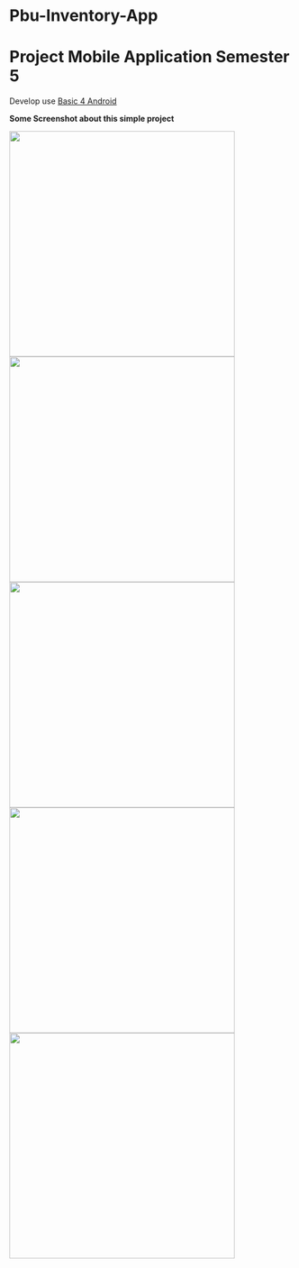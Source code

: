 # Pbu-Inventory-App
<h1><b>Project Mobile Application Semester 5</b></h1>

Develop use <a href="https://www.b4x.com/" />Basic 4 Android </a>

<p>

<b>Some Screenshot about this simple project</b>
<p>

<img src="https://raw.githubusercontent.com/nazrulwazir/Pbu-Inventory-App/master/Files/PROJECT1.bmp" width="400">
<img src="https://raw.githubusercontent.com/nazrulwazir/Pbu-Inventory-App/master/Files/PROJECT2.bmp" width="400">
<img src="https://raw.githubusercontent.com/nazrulwazir/Pbu-Inventory-App/master/Files/PROJECT3.bmp" width="400">
<img src="https://raw.githubusercontent.com/nazrulwazir/Pbu-Inventory-App/master/Files/PROJECT4.bmp" width="400">
<img src="https://raw.githubusercontent.com/nazrulwazir/Pbu-Inventory-App/master/Files/PROJECT5.bmp" width="400">
